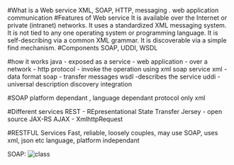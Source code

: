 #What is a Web service
XML, SOAP, HTTP, messaging . web application communication
#Features of Web service
    It is available over the Internet or private (intranet) networks.
    It uses a standardized XML messaging system.
    It is not tied to any one operating system or programming language.
    It is self-describing via a common XML grammar.
    It is discoverable via a simple find mechanism.
#Components
SOAP, UDDI, WSDL

#how it works
java - exposed as a service - web application - over a network - http protocol - invoke the operation using xml soap service
xml - data format
soap - transfer messages
wsdl -describes the service
uddi - universal description discovery integration

#SOAP
platform dependant , language dependant
protocol
only xml

#Different services
REST - REpresentational State Transfer
Jersey - open source JAX-RS
AJAX - XmlhttpRequest

#RESTFUL Services
Fast, reliable, loosely couples, may use SOAP, uses xml, json etc
language, platform independant

SOAP: ![class](https://4.bp.blogspot.com/-1QXv8lWuaZc/Vul_oWxPQZI/AAAAAAAAFH8/pAOhrBWCqWs7A5F7XlbCvwB_ck8yqOikg/s1600/SOAP%2Band%2BRESTFul%2BWeb%2BService%2Bin%2BJava.jpg)
